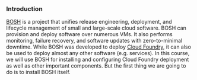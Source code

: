 ### Introduction

[BOSH](http://bosh.io/docs/about.html) is a project that unifies release engineering, deployment, and lifecycle management of 
small and large-scale cloud software. BOSH can provision and deploy software over numerous VMs. It also performs monitoring, 
failure recovery, and software updates with zero-to-minimal downtime.
While BOSH was developed to deploy [Cloud Foundry](https://www.cloudfoundry.org/), it can also be used to deploy almost any other
software (e.g. services). In this course, we will use BOSH for installing and configuring Cloud Foundry deployment as well as 
other important components. But the first thing we are going to do is to install BOSH itself.
